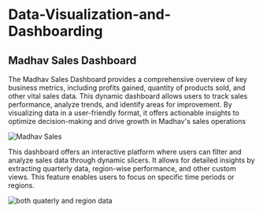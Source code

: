 # Data-Visualization-and-Dashboarding
## Madhav Sales Dashboard 

The Madhav Sales Dashboard provides a comprehensive overview of key business metrics, including profits gained, quantity of products sold, and other vital sales data. This dynamic dashboard allows users to track sales performance, analyze trends, and identify areas for improvement. By visualizing data in a user-friendly format, it offers actionable insights to optimize decision-making and drive growth in Madhav's sales operations

![Madhav Sales](https://github.com/user-attachments/assets/89e1fcae-39a1-43ba-8708-7aa788dd5a93)


This dashboard offers an interactive platform where users can filter and analyze sales data through dynamic slicers. It allows for detailed insights by extracting quarterly data, region-wise performance, and other custom views. This feature enables users to focus on specific time periods or regions.

![both quaterly and region data](https://github.com/user-attachments/assets/867db968-719e-4197-89b6-c9fa8d99da81)





